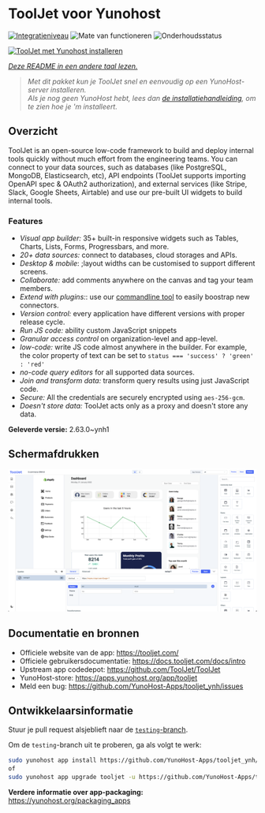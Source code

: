 <!--
NB: Deze README is automatisch gegenereerd door <https://github.com/YunoHost/apps/tree/master/tools/readme_generator>
Hij mag NIET handmatig aangepast worden.
-->

# ToolJet voor Yunohost

[![Integratieniveau](https://apps.yunohost.org/badge/integration/tooljet)](https://ci-apps.yunohost.org/ci/apps/tooljet/)
![Mate van functioneren](https://apps.yunohost.org/badge/state/tooljet)
![Onderhoudsstatus](https://apps.yunohost.org/badge/maintained/tooljet)

[![ToolJet met Yunohost installeren](https://install-app.yunohost.org/install-with-yunohost.svg)](https://install-app.yunohost.org/?app=tooljet)

*[Deze README in een andere taal lezen.](./ALL_README.md)*

> *Met dit pakket kun je ToolJet snel en eenvoudig op een YunoHost-server installeren.*  
> *Als je nog geen YunoHost hebt, lees dan [de installatiehandleiding](https://yunohost.org/install), om te zien hoe je 'm installeert.*

## Overzicht

ToolJet is an open-source low-code framework to build and deploy internal tools quickly without much effort from the engineering teams. You can connect to your data sources, such as databases (like PostgreSQL, MongoDB, Elasticsearch, etc), API endpoints (ToolJet supports importing OpenAPI spec & OAuth2 authorization), and external services (like Stripe, Slack, Google Sheets, Airtable) and use our pre-built UI widgets to build internal tools.

### Features

- *Visual app builder:* 35+ built-in responsive widgets such as Tables, Charts, Lists, Forms, Progressbars, and more.
- *20+ data sources:* connect to databases, cloud storages and APIs.
- *Desktop & mobile*: ;layout widths can be customised to support different screens. 
- *Collaborate:* add comments anywhere on the canvas and tag your team members.
- *Extend with plugins:*: use our [commandline tool](https://www.npmjs.com/package/tooljet) to easily boostrap new connectors.
- *Version control:* every application have different versions with proper release cycle.
- *Run JS code:* ability custom JavaScript snippets
- *Granular access control* on organization-level and app-level.
- *low-code:* write JS code almost anywhere in the builder. For example, the color property of text can be set to `status === 'success' ? 'green' : 'red'`
- *no-code query editors* for all supported data sources.
- *Join and transform data:* transform query results using just JavaScript code. 
- *Secure:* All the credentials are securely encrypted using `aes-256-gcm`.
- *Doesn't store data:* ToolJet acts only as a proxy and doesn't store any data.


**Geleverde versie:** 2.63.0~ynh1

## Schermafdrukken

![Schermafdrukken van ToolJet](./doc/screenshots/example.png)

## Documentatie en bronnen

- Officiele website van de app: <https://tooljet.com/>
- Officiele gebruikersdocumentatie: <https://docs.tooljet.com/docs/intro>
- Upstream app codedepot: <https://github.com/ToolJet/ToolJet>
- YunoHost-store: <https://apps.yunohost.org/app/tooljet>
- Meld een bug: <https://github.com/YunoHost-Apps/tooljet_ynh/issues>

## Ontwikkelaarsinformatie

Stuur je pull request alsjeblieft naar de [`testing`-branch](https://github.com/YunoHost-Apps/tooljet_ynh/tree/testing).

Om de `testing`-branch uit te proberen, ga als volgt te werk:

```bash
sudo yunohost app install https://github.com/YunoHost-Apps/tooljet_ynh/tree/testing --debug
of
sudo yunohost app upgrade tooljet -u https://github.com/YunoHost-Apps/tooljet_ynh/tree/testing --debug
```

**Verdere informatie over app-packaging:** <https://yunohost.org/packaging_apps>
